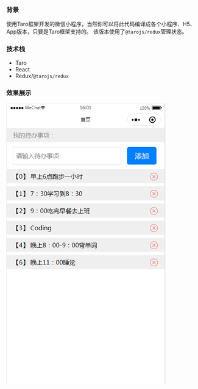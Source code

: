### 背景
使用Taro框架开发的微信小程序，当然你可以将此代码编译成各个小程序、H5、App版本，只要是Taro框架支持的。
该版本使用了`@tarojs/redux`管理状态。

### 技术栈
* Taro
* React
* Redux/`@tarojs/redux`

### 效果展示

![效果图](./weapp.png)